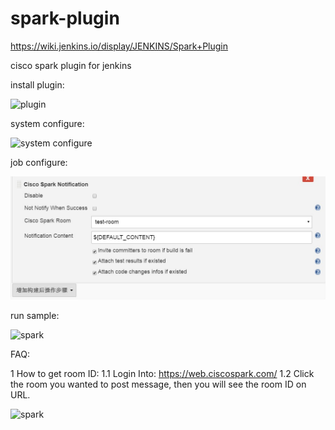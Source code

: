 # spark-plugin

https://wiki.jenkins.io/display/JENKINS/Spark+Plugin


cisco spark plugin for jenkins

install plugin:

![plugin](https://github.com/jiafu1115/spark-plugin/blob/master/plugin.jpg)

system configure:

![system configure](https://github.com/jiafu1115/spark-plugin/blob/master/system_config.jpg)

job configure:

![job configure](https://github.com/jiafu1115/spark-plugin/blob/master/jobconfig.jpg)

run sample:

![spark](https://github.com/jiafu1115/spark-plugin/blob/master/sample.jpg)

FAQ:

1  How to get room ID:
1.1  Login Into:  https://web.ciscospark.com/
1.2 Click the room you wanted to post message, then you will see the room ID on URL.

![spark](https://wiki.jenkins.io/download/attachments/98403159/%281%29%20Spark%20-%20Google%20Chrome.jpg?version=1&modificationDate=1505366393793&api=v2)

